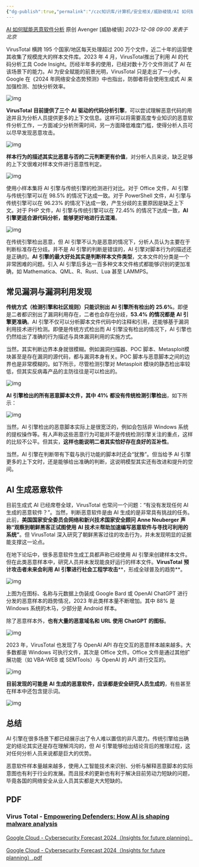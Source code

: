 ```yaml
---
{"dg-publish":true,"permalink":"/czc知识库/计算机/安全相关/威胁棱镜/AI 如何赋能恶意软件分析 1/","dgPassFrontmatter":true,"created":"2024-06-18T17:45:21.030+08:00","updated":"2024-12-08T12:27:44.636+08:00"}
---
```




[AI 如何赋能恶意软件分析](https://mp.weixin.qq.com/s/-0l0O48PYxmqg6Hd84D-CQ)
原创 Avenger [威胁棱镜] *2023-12-08 09:00* *发表于北京*



VirusTotal 横跨 195 个国家/地区每天处理超过 200 万个文件，近二十年的运营使其收集了规模庞大的样本文件库。2023 年 4 月，VirusTotal推出了利用 AI 的代码分析工具 Code Insight。历经半年多的使用，已经对数十万个文件测试了 AI 在该场景下的能力。AI 为安全赋能的前景光明，VirusTotal 只是走出了一小步。Google 在《2024 年网络安全态势预测》中也指出，防御者将会使用生成式 AI 来加强检测、加快分析效率。

![img](https://cdn.nlark.com/yuque/0/2023/png/1632223/1702016193424-eb12f223-3629-4569-87a5-153a4dc2bf3f.png)

**VirusTotal** **目前提供了三个** **AI** **驱动的代码分析引擎**，可以尝试理解恶意代码的用途并且为分析人员提供更多的上下文信息。这样可以将需要高度专业知识的恶意软件分析工作，一方面减少分析所需时间，另一方面降低难度门槛，使得分析人员可以尽早发现恶意攻击。

![img](https://cdn.nlark.com/yuque/0/2023/png/1632223/1702016193442-0901e459-0965-483f-be77-c3722e47137f.png)

**样本行为的描述其实比恶意与否的二元判断更有价值**，对分析人员来说，缺乏足够的上下文很难对样本文件进行恶意性判定。

![img](https://cdn.nlark.com/yuque/0/2023/png/1632223/1702016193566-837ed63e-7a01-4922-a144-f069e80a3b74.png)

使用小样本集将 AI 引擎与传统引擎的检测进行对比。对于 Office 文件，AI 引擎与传统引擎可以在 98.5% 的情况下达成一致。对于 PowerShell 文件，AI 引擎与传统引擎可以在 96.23% 的情况下达成一致，产生分歧的主要原因是缺乏上下文。对于 PHP 文件，AI 引擎与传统引擎可以在 72.45% 的情况下达成一致，**AI** **引擎更适合源代码分析，能够更好地进行去混淆**。

![img](https://cdn.nlark.com/yuque/0/2023/png/1632223/1702016193930-28efaeee-e55e-4ced-850b-822a269e0a3a.png)

在传统引擎检出恶意，但 AI 引擎不认为是恶意的情况下，分析人员认为主要在于判断标准存在分歧。并不是 AI 引擎的判断是错误的，AI 引擎对脚本行为的描述还是正确的。**AI** **引擎的最大好处其实是判断样本文件类型**，文本文件的分类是一个非常困难的问题。引入 AI 引擎后多达一百多种文本文件格式都能够识别的更加准确，如 Mathematica、QML、R、Rust、Lua 甚至 LAMMPS。

## 常见漏洞与漏洞利用发现

**传统方式（检测引擎和社区规则）只能识别出** **AI** **引擎所有检出的** **25.6%**。即便是二者都识别出了漏洞利用存在，二者也会存在分歧，**53.4%** **的情况都是** **AI** **引擎更准确**。AI 引擎不仅可以分析脚本文件代码中的注释和引用，还能够基于漏洞利用技术进行检测。即便是传统方式检出而 AI 引擎没有检出的情况下，AI 引擎也仍然给出了准确的行为描述与具体漏洞利用的实施方式。

当然，其实判断边界本身就很模糊。例如漏洞扫描器、POC 脚本、Metasploit模块甚至是存在漏洞的源代码，都与漏洞本身有关。POC 脚本与恶意脚本之间的边界也是非常模糊的。如下所示，尽管检测引擎对 Metasploit 模块的静态检出率较低，但其实反病毒产品的主防往往是可以检出的。

![img](https://cdn.nlark.com/yuque/0/2023/png/1632223/1702016194094-a41d9a44-d816-423f-bbd0-800b1b0e49fc.png)

**AI** **引擎检出的所有恶意脚本文件，其中** **41%** **都没有传统检测引擎检出**，如下所示：

![img](https://cdn.nlark.com/yuque/0/2023/png/1632223/1702016199021-c700efc8-ac55-49e1-8e37-e001c8f9e344.png)

当然，AI 引擎检出的恶意脚本实际上是很宽泛的，例如会包括非 Windows 系统的提权操作等。有人声称这些恶意行为可能并不是传统检测引擎关注的重点，这样的比较不公平。但其实，**这样也能说明二者其实恰好存在良好的互补性**。

当然，AI 引擎在判断带有下载与执行功能的脚本时还会“犹豫”。但当给予 AI 引擎更多的上下文时，还是能够给出准确的判断，这说明模型其实还有改进和提升的空间。

## AI 生成恶意软件

目前生成式 AI 已经席卷全球，VirusTotal 也常问一个问题：“有没有发现任何 AI 生成的恶意软件？”。当然，判断恶意软件是由 AI 生成的是非常具有挑战的任务。此前，**美国国家安全委员会网络和新兴技术国家安全顾问** **Anne Neuberger** **声称“观察到朝鲜黑客正试图使用** **AI 技术**来**帮助加速编写恶意软件与寻找可利用的系统”**。但 VirusTotal 深入研究了朝鲜黑客过往的攻击行为，并未发现明显的证据能支撑这一论点。

在地下论坛中，很多恶意软件生成工具都声称已经使用 AI 引擎来创建样本文件。但在此类恶意样本中，研究人员并未发现能良好运行的样本文件。**VirusTotal** **预计攻击者未来会利用** **AI** **引擎进行社会工程学攻击****，形成全球普及的趋势**。

![img](https://cdn.nlark.com/yuque/0/2023/png/1632223/1702016199282-7666cdbc-105c-4072-9566-e298dad97cd5.png)

上图为在图标、名称与元数据上伪装成 Google Bard 或 OpenAI ChatGPT 进行分发的恶意样本的趋势情况，2023 年此类样本量不断增加。其中 88% 是 Windows 系统的木马，少部分是 Android 样本。

除了恶意样本外，**也有大量的恶意域名和** **URL** **使用** **ChatGPT** **的图标**。

![img](https://cdn.nlark.com/yuque/0/2023/png/1632223/1702016199403-92e19ff1-c642-49ee-9639-acf094f2d340.png)

2023 年，VirusTotal 也发现了与 OpenAI API 存在交互的恶意样本越来越多。大多数都是 Windows 可执行文件，其次是 Office 文件。Office 文件是通过其他扩展功能（如 VBA-WEB 或 SEMTools）与 OpenAI 的 API 进行交互的。

![img](https://cdn.nlark.com/yuque/0/2023/png/1632223/1702016199472-a8c0ec19-2bcf-4602-aa4e-f85d8cd14195.png)

**目前发现的可能是** **AI** **生成的恶意软件，应该都是安全研究人员生成的**，有些甚至在样本中还包含提示词。

![img](https://cdn.nlark.com/yuque/0/2023/png/1632223/1702016200269-2ffb9a68-cbf5-4df2-9ab0-b154c0031da5.png)

## 总结

AI 引擎在很多场景下都已经展示出了令人难以置信的非凡潜力。传统引擎给出确定的结论其实还是存在理解鸿沟的，但 AI 引擎能够给出结论背后的推理过程，这对任何分析人员来说都是巨大的优势。

恶意软件样本量越来越多，使用人工智能技术来识别、分析与解释恶意脚本的实际意图也有利于行业的发展。而且技术的更新也有利于解决目前劳动力短缺的问题，毕竟各国的网络安全从业人员其实都是大大短缺的。

## PDF

### Virus Total - [Empowering Defenders: How AI is shaping malware analysis](https://assets.virustotal.com/reports/2023-ai)



[Google Cloud - Cybersecurity Forecast 2024（Insights for future planning）](https://services.google.com/fh/files/misc/google-cloud-cybersecurity-forecast-2024.pdf)

[Google Cloud - Cybersecurity Forecast 2024（Insights for future planning）.pdf](https://www.yuque.com/attachments/yuque/0/2023/pdf/1632223/1702016606290-b19328c0-e85e-43eb-9427-f6c71da477ef.pdf)


